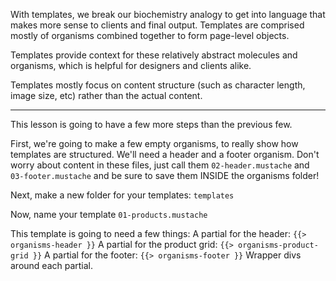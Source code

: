 With templates, we break our biochemistry analogy to get into language 
that makes more sense to clients and final output. 
Templates are comprised mostly of organisms combined together to form 
page-level objects.

Templates provide context for these relatively abstract molecules and 
organisms, which is helpful for designers and clients alike.

Templates mostly focus on content structure (such as character length, 
image size, etc) rather than the actual content.

---

This lesson is going to have a few more steps than the previous few.

First, we're going to make a few empty organisms, to really show how templates are structured.
We'll need a header and a footer organism. Don't worry about content in these files, 
just call them `02-header.mustache` and `03-footer.mustache` and be sure to save them 
INSIDE the organisms folder!

Next, make a new folder for your templates: `templates`

Now, name your template `01-products.mustache`

This template is going to need a few things:
  A partial for the header: `{{> organisms-header }}`
  A partial for the product grid: `{{> organisms-product-grid }}`
  A partial for the footer: `{{> organisms-footer }}`
  Wrapper divs around each partial.